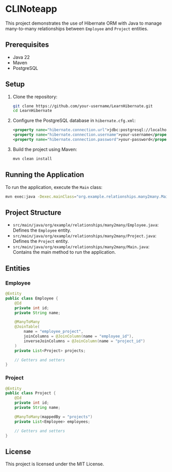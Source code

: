 # CLINoteapp

This project demonstrates the use of Hibernate ORM with Java to manage many-to-many relationships between `Employee` and `Project` entities.

## Prerequisites

- Java 22
- Maven
- PostgreSQL

## Setup

1. Clone the repository:
    ```sh
    git clone https://github.com/your-username/LearnHibernate.git
    cd LearnHibernate
    ```

2. Configure the PostgreSQL database in `hibernate.cfg.xml`:
    ```xml
    <property name="hibernate.connection.url">jdbc:postgresql://localhost:5432/Demo</property>
    <property name="hibernate.connection.username">your-username</property>
    <property name="hibernate.connection.password">your-password</property>
    ```

3. Build the project using Maven:
    ```sh
    mvn clean install
    ```

## Running the Application

To run the application, execute the `Main` class:
```sh
mvn exec:java -Dexec.mainClass="org.example.relationships.many2many.Main"
```

## Project Structure

- `src/main/java/org/example/relationships/many2many/Employee.java`: Defines the `Employee` entity.
- `src/main/java/org/example/relationships/many2many/Project.java`: Defines the `Project` entity.
- `src/main/java/org/example/relationships/many2many/Main.java`: Contains the main method to run the application.

## Entities

### Employee

```java
@Entity
public class Employee {
    @Id
    private int id;
    private String name;

    @ManyToMany
    @JoinTable(
        name = "employee_project",
        joinColumns = @JoinColumn(name = "employee_id"),
        inverseJoinColumns = @JoinColumn(name = "project_id")
    )
    private List<Project> projects;

    // Getters and setters
}
```

### Project

```java
@Entity
public class Project {
    @Id
    private int id;
    private String name;

    @ManyToMany(mappedBy = "projects")
    private List<Employee> employees;

    // Getters and setters
}
```

## License

This project is licensed under the MIT License.
```
